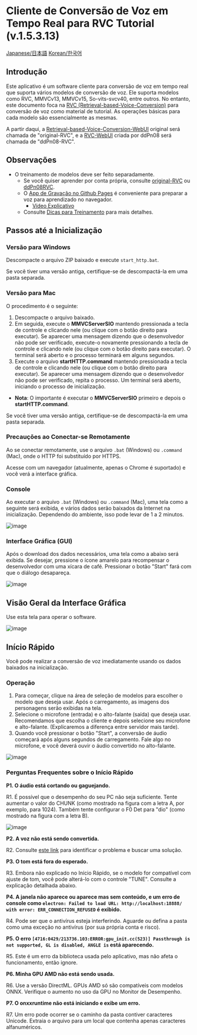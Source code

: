 
# Cliente de Conversão de Voz em Tempo Real para RVC Tutorial (v.1.5.3.13)

[Japanese/日本語](/tutorials/tutorial_rvc_ja_latest.md) [Korean/한국어](/tutorials/tutorial_rvc_ko_latest.md)

## Introdução

Este aplicativo é um software cliente para conversão de voz em tempo real que suporta vários modelos de conversão de voz. Ele suporta modelos como RVC, MMVCv13, MMVCv15, So-vits-svcv40, entre outros. No entanto, este documento foca na [RVC (Retrieval-based-Voice-Conversion)](https://github.com/liujing04/Retrieval-based-Voice-Conversion-WebUI) para conversão de voz como material de tutorial. As operações básicas para cada modelo são essencialmente as mesmas.

A partir daqui, a [Retrieval-based-Voice-Conversion-WebUI](https://github.com/RVC-Project/Retrieval-based-Voice-Conversion-WebUI) original será chamada de "original-RVC", e a [RVC-WebUI](https://github.com/ddPn08/rvc-webui) criada por ddPn08 será chamada de "ddPn08-RVC".

## Observações

- O treinamento de modelos deve ser feito separadamente.
  - Se você quiser aprender por conta própria, consulte [original-RVC](https://github.com/liujing04/Retrieval-based-Voice-Conversion-WebUI) ou [ddPn08RVC](https://github.com/ddPn08/rvc-webui).
  - O [App de Gravação no Github Pages](https://w-okada.github.io/voice-changer/) é conveniente para preparar a voz para aprendizado no navegador.
    - [Vídeo Explicativo](https://youtu.be/s_GirFEGvaA)
  - Consulte [Dicas para Treinamento](https://github.com/RVC-Project/Retrieval-based-Voice-Conversion-WebUI/blob/main/docs/training_tips_en.md) para mais detalhes.

## Passos até a Inicialização

### Versão para Windows

Descompacte o arquivo ZIP baixado e execute `start_http.bat`.

Se você tiver uma versão antiga, certifique-se de descompactá-la em uma pasta separada.

### Versão para Mac

O procedimento é o seguinte:

1. Descompacte o arquivo baixado.
2. Em seguida, execute o **MMVCServerSIO** mantendo pressionada a tecla de controle e clicando nele (ou clique com o botão direito para executar). Se aparecer uma mensagem dizendo que o desenvolvedor não pode ser verificado, execute-o novamente pressionando a tecla de controle e clicando nele (ou clique com o botão direito para executar). O terminal será aberto e o processo terminará em alguns segundos.
3. Execute o arquivo **startHTTP.command** mantendo pressionada a tecla de controle e clicando nele (ou clique com o botão direito para executar). Se aparecer uma mensagem dizendo que o desenvolvedor não pode ser verificado, repita o processo. Um terminal será aberto, iniciando o processo de inicialização.

- **Nota**: O importante é executar o **MMVCServerSIO** primeiro e depois o **startHTTP.command**.

Se você tiver uma versão antiga, certifique-se de descompactá-la em uma pasta separada.

### Precauções ao Conectar-se Remotamente

Ao se conectar remotamente, use o arquivo `.bat` (Windows) ou `.command` (Mac), onde o HTTP foi substituído por HTTPS.

Acesse com um navegador (atualmente, apenas o Chrome é suportado) e você verá a interface gráfica.

### Console

Ao executar o arquivo `.bat` (Windows) ou `.command` (Mac), uma tela como a seguinte será exibida, e vários dados serão baixados da Internet na inicialização. Dependendo do ambiente, isso pode levar de 1 a 2 minutos.

![image](https://github.com/w-okada/voice-changer/assets/48346627/88a30097-2fb3-4c50-8bf1-19c41f27c481)

### Interface Gráfica (GUI)

Após o download dos dados necessários, uma tela como a abaixo será exibida. Se desejar, pressione o ícone amarelo para recompensar o desenvolvedor com uma xícara de café. Pressionar o botão "Start" fará com que o diálogo desapareça.

![image](https://github.com/w-okada/voice-changer/assets/48346627/a8d12b5c-d1e8-4ca6-aed0-72cee6bb97c1)

## Visão Geral da Interface Gráfica

Use esta tela para operar o software.

![image](https://github.com/w-okada/voice-changer/assets/48346627/27add00d-5059-4cbf-a732-9deb6dc309ff)

## Início Rápido

Você pode realizar a conversão de voz imediatamente usando os dados baixados na inicialização.

### Operação

1. Para começar, clique na área de seleção de modelos para escolher o modelo que deseja usar. Após o carregamento, as imagens dos personagens serão exibidas na tela.
2. Selecione o microfone (entrada) e o alto-falante (saída) que deseja usar. Recomendamos que escolha o cliente e depois selecione seu microfone e alto-falante. (Explicaremos a diferença entre servidor mais tarde).
3. Quando você pressionar o botão "Start", a conversão de áudio começará após alguns segundos de carregamento. Fale algo no microfone, e você deverá ouvir o áudio convertido no alto-falante.

![image](https://github.com/w-okada/voice-changer/assets/48346627/883b296e-e5ca-4571-8fed-dcf7495ebb92)

### Perguntas Frequentes sobre o Início Rápido

**P1. O áudio está cortando ou gaguejando.**

R1. É possível que o desempenho do seu PC não seja suficiente. Tente aumentar o valor do CHUNK (como mostrado na figura com a letra A, por exemplo, para 1024). Também tente configurar o F0 Det para "dio" (como mostrado na figura com a letra B).

![image](https://github.com/w-okada/voice-changer/assets/48346627/3c485d9b-53be-47c1-85d9-8663363b06f9)

**P2. A voz não está sendo convertida.**

R2. Consulte [este link](https://github.com/w-okada/voice-changer/blob/master/tutorials/trouble_shoot_communication_ja.md) para identificar o problema e buscar uma solução.

**P3. O tom está fora do esperado.**

R3. Embora não explicado no Início Rápido, se o modelo for compatível com ajuste de tom, você pode alterá-lo com o controle "TUNE". Consulte a explicação detalhada abaixo.

**P4. A janela não aparece ou aparece mas sem conteúdo, e um erro de console como `electron: Failed to load URL: http://localhost:18888/ with error: ERR_CONNECTION_REFUSED` é exibido.**

R4. Pode ser que o antivírus esteja interferindo. Aguarde ou defina a pasta como uma exceção no antivírus (por sua própria conta e risco).

**P5. O erro `[4716:0429/213736.103:ERROR:gpu_init.cc(523)] Passthrough is not supported, GL is disabled, ANGLE is` está aparecendo.**

R5. Este é um erro da biblioteca usada pelo aplicativo, mas não afeta o funcionamento, então ignore.

**P6. Minha GPU AMD não está sendo usada.**

R6. Use a versão DirectML. GPUs AMD só são compatíveis com modelos ONNX. Verifique o aumento no uso da GPU no Monitor de Desempenho.

**P7. O onxxruntime não está iniciando e exibe um erro.**

R7. Um erro pode ocorrer se o caminho da pasta contiver caracteres Unicode. Extraia o arquivo para um local que contenha apenas caracteres alfanuméricos.
